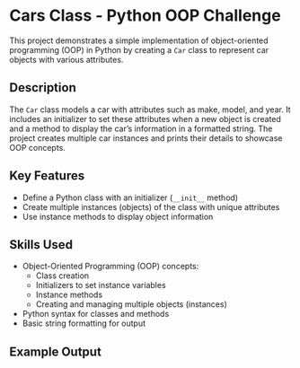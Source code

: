 # Cars Class - Python OOP Challenge

This project demonstrates a simple implementation of object-oriented programming (OOP) in Python by creating a `Car` class to represent car objects with various attributes.

## Description

The `Car` class models a car with attributes such as make, model, and year. It includes an initializer to set these attributes when a new object is created and a method to display the car’s information in a formatted string. The project creates multiple car instances and prints their details to showcase OOP concepts.

## Key Features

- Define a Python class with an initializer (`__init__` method)
- Create multiple instances (objects) of the class with unique attributes
- Use instance methods to display object information

## Skills Used

- Object-Oriented Programming (OOP) concepts:
  - Class creation
  - Initializers to set instance variables
  - Instance methods
  - Creating and managing multiple objects (instances)
- Python syntax for classes and methods
- Basic string formatting for output

## Example Output

